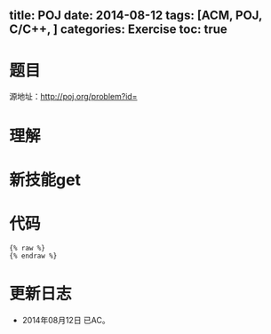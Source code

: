 title: POJ 
date: 2014-08-12 
tags: [ACM, POJ, C/C++, ]
categories: Exercise
toc: true
---
# 题目
源地址：http://poj.org/problem?id=

# 理解

<!-- more -->

# 新技能get

# 代码
```
{% raw %}
{% endraw %}
```
	
# 更新日志
- 2014年08月12日 已AC。